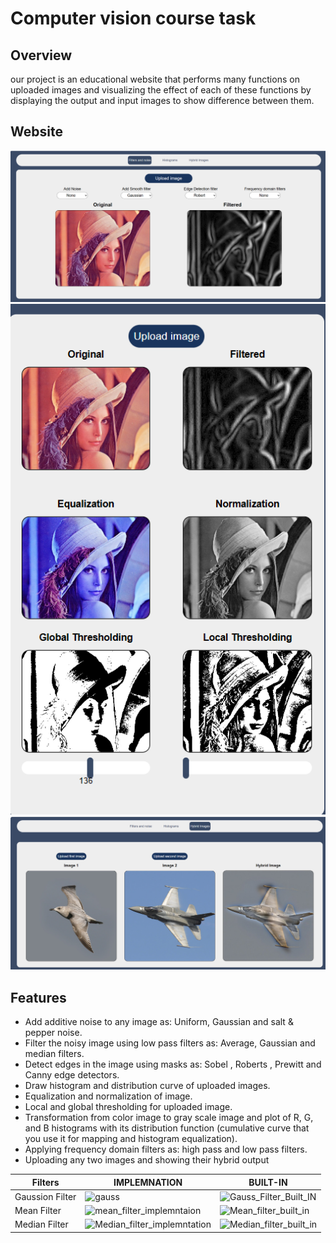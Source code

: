 # Computer vision course task
## Overview
our project is an educational website that performs many functions on uploaded images and visualizing the effect of each of these functions by displaying the output and input images to show difference between them.

## Website 

![Project Image](server/static/images/filters.png)
![Project Image](server/static/images/equalization.png)
![Project Image](server/static/images/hybrid.png)

## Features
 * Add additive noise to any image as: Uniform, Gaussian and salt & pepper noise.
 * Filter the noisy image using low pass filters as: Average, Gaussian and median filters.
 * Detect edges in the image using masks as: Sobel , Roberts , Prewitt and Canny edge detectors.
 * Draw histogram and distribution curve of uploaded images.
 * Equalization and normalization of image.
 * Local and global thresholding for uploaded image.
 * Transformation from color image to gray scale image and plot of R, G, and B
 histograms with its distribution function (cumulative curve that you use it for mapping and histogram equalization).
 * Applying frequency domain filters as: high pass and low pass filters.
 * Uploading any two images and showing their hybrid output

|Filters| IMPLEMNATION | BUILT-IN |
|---| --- | --- |
|Gaussion Filter| ![gauss](https://user-images.githubusercontent.com/81518078/223577322-d81a108e-e300-412e-83dc-fa124b0da86f.png)|![Gauss_Filter_Built_IN](https://user-images.githubusercontent.com/81518078/223577136-de3fc67f-e99c-41a8-9a91-eff5bf85f4e1.png)|
|Mean Filter|![mean_filter_implemntaion](https://user-images.githubusercontent.com/81518078/223573700-8e1b3283-ee90-4ba3-800f-ed6442c2f1d6.png) | ![Mean_filter_built_in](https://user-images.githubusercontent.com/81518078/223573777-b0a7bb90-f05c-4ddc-9e7d-a56ad879f2fc.png) |
|Median Filter|![Median_filter_implemntation](https://user-images.githubusercontent.com/81518078/223575015-d985bdcc-8439-4b36-8d34-4e2f23972e24.png)|![Median_filter_built_in](https://user-images.githubusercontent.com/81518078/223575034-c9ee52a8-1dd9-43b4-b042-066ecaf41316.png)|


